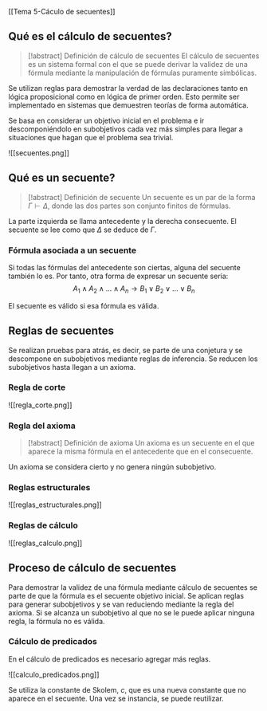 [[Tema 5-Cáculo de secuentes]]

## Qué es el cálculo de secuentes?
> [!abstract] Definición de cálculo de secuentes
> El cálculo de secuentes es un sistema formal con el que se puede derivar la validez de una fórmula mediante la manipulación de fórmulas puramente simbólicas.

Se utilizan reglas para demostrar la verdad de las declaraciones tanto en lógica proposicional como en lógica de primer orden. Esto permite ser implementado en sistemas que demuestren teorías de forma automática.

Se basa en considerar un objetivo inicial en el problema e ir descomponiéndolo en subobjetivos cada vez más simples para llegar a situaciones que hagan que el problema sea trivial.

![[secuentes.png]]

## Qué es un secuente?
> [!abstract] Definición de secuente
> Un secuente es un par de la forma $\Gamma \vdash \Delta$, donde las dos partes son conjunto finitos de fórmulas.

La parte izquierda se llama antecedente y la derecha consecuente. El secuente se lee como que $\Delta$ se deduce de $\Gamma$.

### Fórmula asociada a un secuente
Si todas las fórmulas del antecedente son ciertas, alguna del secuente también lo es. Por tanto, otra forma de expresar un secuente sería:
$$ A_1 \land A_2 \land ... \land A_n \rightarrow  B_1 \lor B_2 \lor ... \lor B_n$$

El secuente es válido si esa fórmula es válida.

## Reglas de secuentes
Se realizan pruebas para atrás, es decir, se parte de una conjetura y se descompone en subobjetivos mediante reglas de inferencia. Se reducen los subobjetivos hasta llegan a un axioma.

### Regla de corte
![[regla_corte.png]]

### Regla del axioma
> [!abstract] Definición de axioma
> Un axioma es un secuente en el que aparece la misma fórmula en el antecedente que en el consecuente.

Un axioma se considera cierto y no genera ningún subobjetivo.

### Reglas estructurales
![[reglas_estructurales.png]]

### Reglas de cálculo
![[reglas_calculo.png]]

## Proceso de cálculo de secuentes
Para demostrar la validez de una fórmula mediante cálculo de secuentes se parte de que la fórmula es el secuente objetivo inicial. Se aplican reglas para generar subobjetivos y se van reduciendo mediante la regla del axioma. Si se alcanza un subobjetivo al que no se le puede aplicar ninguna regla, la fórmula no es válida.

### Cálculo de predicados
En el cálculo de predicados es necesario agregar más reglas. 

![[calculo_predicados.png]]

Se utiliza la constante de Skolem, $c$, que es una nueva constante que no aparece en el secuente. Una vez se instancia, se puede reutilizar. 